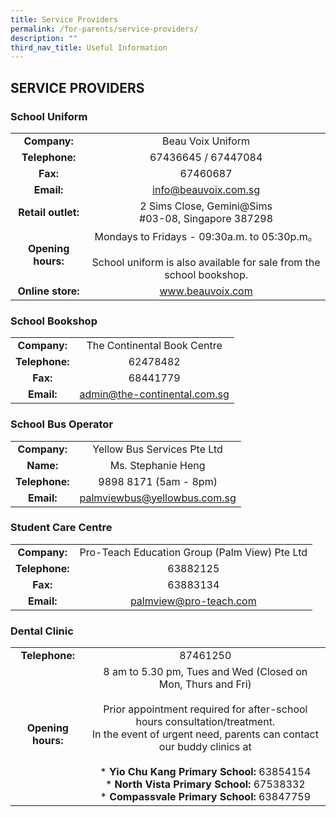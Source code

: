 ```yaml
---
title: Service Providers
permalink: /for-parents/service-providers/
description: ""
third_nav_title: Useful Information
---
```

## SERVICE PROVIDERS

### School Uniform

|  |  |
|:---:|:---:|
| **Company:** | Beau Voix Uniform |
| **Telephone:** | 67436645 / 67447084 |
| **Fax:** | 67460687 |
| **Email:** | [info@beauvoix.com.sg](mailto:info@beauvoix.com.sg) |
| **Retail outlet:** | 2 Sims Close, Gemini@Sims<br>#03-08, Singapore 387298 |
| **Opening hours:** | Mondays to Fridays - 09:30a.m. to 05:30p.m。<br><br>School uniform is also available for sale from the school bookshop. |
| **Online store:** | www.beauvoix.com |

### School Bookshop

|  |  |
|:---:|:---:|
| **Company:** | The Continental Book Centre |
| **Telephone:** | 62478482 |
| **Fax:** | 68441779 |
| **Email:** | [admin@the-continental.com.sg](mailto:admin@the-continental.com.sg) |

### School Bus Operator

|  |  |
|:---:|:---:|
| **Company:** | Yellow Bus Services Pte Ltd |
| **Name:** | Ms. Stephanie Heng |
| **Telephone:** | 9898 8171 (5am - 8pm) |
| **Email:** | [palmviewbus@yellowbus.com.sg](mailto:palmviewbus@yellowbus.com.sg)

### Student Care Centre

|  |  |
|:---:|:---:|
| **Company:** | Pro-Teach Education Group (Palm View) Pte Ltd |
| **Telephone:** | 63882125<br>
| **Fax:** | 63883134 |
| **Email:** | palmview@pro-teach.com |

### Dental Clinic

|  |  |
|:---:|:---:|
| **Telephone:** | 87461250 |
| **Opening hours:** | 8 am to 5.30 pm, Tues and Wed (Closed on Mon, Thurs and Fri)<br><br>Prior appointment required for after-school hours consultation/treatment.<br>In the event of urgent need, parents can contact our buddy clinics at<br><br>* **Yio Chu Kang Primary School:** 63854154<br>* **North Vista Primary School:** 67538332<br>* **Compassvale Primary School:** 63847759 |